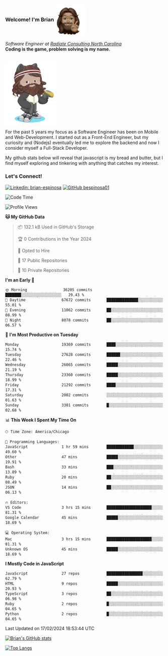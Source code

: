 ###  Welcome! I'm Brian <img align="center" src="https://github.com/bespinosa01/bespinosa01/blob/main/assets/peace-animoji.png" height="100" /></h2>
<p><em>Software Engineer at <a href="https://www.radiateconsulting.coop/north-carolina-tech-coop">Radiate Consulting North Carolina</a>
 <br/>
<!-- </br>Developer Consultant at <a href="https://codethedream.org/">Code The Dream</a> -->
</em> <b>Coding is the game, problem solving is my name.</b></p>

<br/>


 <img align="center" src="https://github.com/bespinosa01/bespinosa01/blob/main/assets/octo-me.png" height="200" /> 
 <p>
 For the past 5 years my focus as a Software Engineer has been on Mobile and Web-Development. I started out as a Front-End Engineer, but my curiosity and (Nodejs) eventually led me to explore the backend and now I consider myself a Full-Stack Developer.
</p>
<p>
 My github stats below will reveal that javascript is my bread and butter, but I find myself exploring and tinkering with anything that catches my interest. 
 </p>
 
 
### Let's Connect!

[![Linkedin: brian-espinosa](https://img.shields.io/badge/-brian--espinosa-blue?style=flat-square&logo=Linkedin&logoColor=white&link=https://www.linkedin.com/in/brian-espinosa/)](https://www.linkedin.com/in/brian-espinosa/)
[![GitHub bespinosa01](https://img.shields.io/github/followers/bespinosa01?label=follow&style=social)](https://github.com/bespinosa01)



<!--START_SECTION:waka-->
![Code Time](http://img.shields.io/badge/Code%20Time-1%2C438%20hrs%2057%20mins-blue)

![Profile Views](http://img.shields.io/badge/Profile%20Views-0-blue)

**🐱 My GitHub Data** 

> 📦 132.1 kB Used in GitHub's Storage 
 > 
> 🏆 0 Contributions in the Year 2024
 > 
> 💼 Opted to Hire
 > 
> 📜 17 Public Repositories 
 > 
> 🔑 10 Private Repositories 
 > 
**I'm an Early 🐤** 

```text
🌞 Morning                36205 commits       ███████░░░░░░░░░░░░░░░░░░   29.43 % 
🌆 Daytime                67672 commits       ██████████████░░░░░░░░░░░   55.01 % 
🌃 Evening                11062 commits       ██░░░░░░░░░░░░░░░░░░░░░░░   08.99 % 
🌙 Night                  8078 commits        ██░░░░░░░░░░░░░░░░░░░░░░░   06.57 % 
```
📅 **I'm Most Productive on Tuesday** 

```text
Monday                   19369 commits       ████░░░░░░░░░░░░░░░░░░░░░   15.74 % 
Tuesday                  27628 commits       ██████░░░░░░░░░░░░░░░░░░░   22.46 % 
Wednesday                26065 commits       █████░░░░░░░░░░░░░░░░░░░░   21.19 % 
Thursday                 23360 commits       █████░░░░░░░░░░░░░░░░░░░░   18.99 % 
Friday                   21292 commits       ████░░░░░░░░░░░░░░░░░░░░░   17.31 % 
Saturday                 2002 commits        ░░░░░░░░░░░░░░░░░░░░░░░░░   01.63 % 
Sunday                   3301 commits        █░░░░░░░░░░░░░░░░░░░░░░░░   02.68 % 
```


📊 **This Week I Spent My Time On** 

```text
🕑︎ Time Zone: America/Chicago

💬 Programming Languages: 
JavaScript               1 hr 59 mins        ████████████░░░░░░░░░░░░░   49.60 % 
Other                    47 mins             █████░░░░░░░░░░░░░░░░░░░░   19.91 % 
Bash                     33 mins             ███░░░░░░░░░░░░░░░░░░░░░░   13.89 % 
Ruby                     20 mins             ██░░░░░░░░░░░░░░░░░░░░░░░   08.49 % 
JSON                     14 mins             ██░░░░░░░░░░░░░░░░░░░░░░░   06.13 % 

🔥 Editors: 
VS Code                  3 hrs 15 mins       ████████████████████░░░░░   81.31 % 
Google Calendar          45 mins             █████░░░░░░░░░░░░░░░░░░░░   18.69 % 

💻 Operating System: 
Mac                      3 hrs 15 mins       ████████████████████░░░░░   81.31 % 
Unknown OS               45 mins             █████░░░░░░░░░░░░░░░░░░░░   18.69 % 
```

**I Mostly Code in JavaScript** 

```text
JavaScript               27 repos            ████████████████░░░░░░░░░   62.79 % 
HTML                     9 repos             █████░░░░░░░░░░░░░░░░░░░░   20.93 % 
TypeScript               3 repos             ██░░░░░░░░░░░░░░░░░░░░░░░   06.98 % 
Ruby                     2 repos             █░░░░░░░░░░░░░░░░░░░░░░░░   04.65 % 
Python                   2 repos             █░░░░░░░░░░░░░░░░░░░░░░░░   04.65 % 
```




 Last Updated on 17/02/2024 18:53:44 UTC
<!--END_SECTION:waka-->


<!--  Github STATS -->
[![Brian's GitHub stats](https://github-readme-stats.vercel.app/api?username=bespinosa01&hide=stars,contribs&count_private=true&show_icons=true)](https://github.com/anuraghazra/github-readme-stats)

[![Top Langs](https://github-readme-stats.vercel.app/api/top-langs/?username=bespinosa01&layout=compact)](https://github.com/anuraghazra/github-readme-stats)



<!--
**bespinosa01/bespinosa01** is a ✨ _special_ ✨ repository because its `README.md` (this file) appears on your GitHub profile.

Here are some ideas to get you started:

- 🔭 I’m currently working on ...
- 🌱 I’m currently learning ...
- 👯 I’m looking to collaborate on ...
- 🤔 I’m looking for help with ...
- 💬 Ask me about ...
- 📫 How to reach me: ...
- 😄 Pronouns: ...
- ⚡ Fun fact: ...
-->
